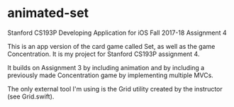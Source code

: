 # animated-set
Stanford CS193P Developing Application for iOS Fall 2017-18 Assignment 4

This is an app version of the card game called Set, as well as the game Concentration. It is my project for Stanford CS193P assignment 4.

It builds on Assignment 3 by including animation and by including a previously made Concentration game by implementing multiple MVCs.

The only external tool I'm using is the Grid utility created by the instructor (see Grid.swift).
